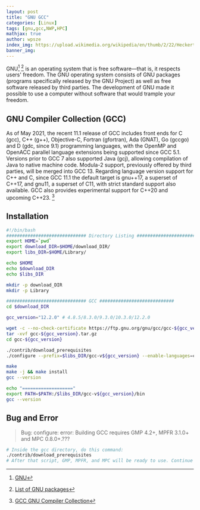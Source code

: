 ```yaml
---
layout: post
title: "GNU GCC"
categories: [Linux]
tags: [gnu,gcc,NWP,HPC]
mathjax: true
author: wpsze
index_img: https://upload.wikimedia.org/wikipedia/en/thumb/2/22/Heckert_GNU_white.svg/150px-Heckert_GNU_white.svg.png
banner_img: 
---
```


GNU[^1] [^2] is an operating system that is free software—that is, it respects users' freedom. The GNU operating system consists of GNU packages (programs specifically released by the GNU Project) as well as free software released by third parties. The development of GNU made it possible to use a computer without software that would trample your freedom.

## GNU Compiler Collection (GCC)
As of May 2021, the recent 11.1 release of GCC includes front ends for C (gcc), C++ (g++), Objective-C, Fortran (gfortran), Ada (GNAT), Go (gccgo) and D (gdc, since 9.1) programming languages, with the OpenMP and OpenACC parallel language extensions being supported since GCC 5.1. Versions prior to GCC 7 also supported Java (gcj), allowing compilation of Java to native machine code. Modula-2 support, previously offered by third parties, will be merged into GCC 13.
Regarding language version support for C++ and C, since GCC 11.1 the default target is gnu++17, a superset of C++17, and gnu11, a superset of C11, with strict standard support also available. GCC also provides experimental support for C++20 and upcoming C++23. [^3]

## Installation 
```sh
#!/bin/bash
############################## Directory Listing ############################
export HOME=`pwd`
export download_DIR=$HOME/download_DIR/
export libs_DIR=$HOME/Library/

echo $HOME
echo $download_DIR
echo $libs_DIR

mkdir -p download_DIR
mkdir -p Library

############################## GCC ############################
cd $download_DIR

gcc_version="12.2.0" # 4.8.5/8.3.0/9.3.0/10.3.0/12.2.0

wget -c --no-check-certificate https://ftp.gnu.org/gnu/gcc/gcc-${gcc_version}/gcc-${gcc_version}.tar.gz
tar -xvf gcc-${gcc_version}.tar.gz
cd gcc-${gcc_version}

./contrib/download_prerequisites
./configure --prefix=$libs_DIR/gcc-v${gcc_version} --enable-languages=c,c++,fortran --disable-multilib

make
make -j && make install
gcc --version

echo "==================="
export PATH=$PATH:/$libs_DIR/gcc-v${gcc_version}/bin
gcc --version

```

## Bug and Error
> Bug:
> configure: error: Building GCC requires GMP 4.2+, MPFR 3.1.0+ and MPC 0.8.0+.???
```sh
# Inside the gcc directory, do this command:
./contrib/download_prerequisites
# After that script, GMP, MPFR, and MPC will be ready to use. Continue with ./configure.
```

[^1]: [GNU](https://www.gnu.org/)
[^2]: [List of GNU packages](https://en.wikipedia.org/wiki/List_of_GNU_packages)
[^3]: [GCC GNU Compiler Collection](https://en.wikipedia.org/wiki/GNU_Compiler_Collection)



